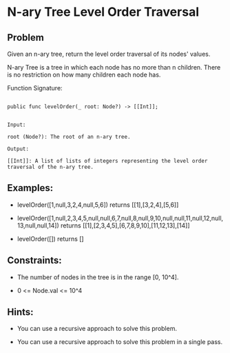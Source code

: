 # N-ary Tree Level Order Traversal
## Problem

Given an n-ary tree, return the level order traversal of its nodes' values.

N-ary Tree is a tree in which each node has no more than n children. There is no restriction on how many children each node has.

Function Signature:

```motoko

public func levelOrder(_ root: Node?) -> [[Int]];
```

```plaintext

Input:

root (Node?): The root of an n-ary tree.

Output:

[[Int]]: A list of lists of integers representing the level order traversal of the n-ary tree.

```

## Examples:

- levelOrder([1,null,3,2,4,null,5,6]) returns [[1],[3,2,4],[5,6]]

- levelOrder([1,null,2,3,4,5,null,null,6,7,null,8,null,9,10,null,null,11,null,12,null,13,null,null,14]) returns [[1],[2,3,4,5],[6,7,8,9,10],[11,12,13],[14]]

- levelOrder([]) returns []

## Constraints:

- The number of nodes in the tree is in the range [0, 10^4].

- 0 <= Node.val <= 10^4

## Hints:

- You can use a recursive approach to solve this problem.

- You can use a recursive approach to solve this problem in a single pass.


